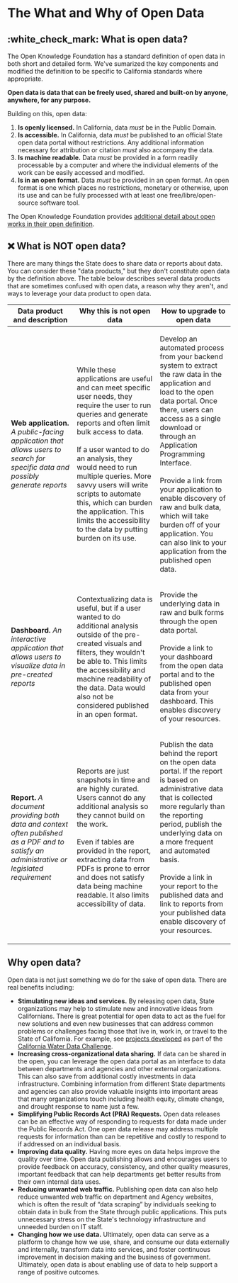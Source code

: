 # The What and Why of Open Data

## :white\_check\_mark: What is open data?

The Open Knowledge Foundation has a standard definition of open data in both short and detailed form. We've sumarized the key components and modified the definition to be specific to California standards where appropriate.

**Open data is data that can be freely used, shared and built-on by anyone, anywhere, for any purpose.**

Building on this, open data:

1. **Is openly licensed.** In California, data _must_ be in the Public Domain.
2. **Is accessible.** In California, data _must_ be published to an official State open data portal without restrictions. Any additional information necessary for attribution or citation _must_ also accompany the data.
3. **Is machine readable.** Data _must_ be provided in a form readily processable by a computer and where the individual elements of the work can be easily accessed and modified.
4. **Is in an open format.** Data _must_ be provided in an open format. An open format is one which places no restrictions, monetary or otherwise, upon its use and can be fully processed with at least one free/libre/open-source software tool.

The Open Knowledge Foundation provides [additional detail about open works in their open definition](https://opendefinition.org/od/2.1/en/).

## :x: What is NOT open data?

There are many things the State does to share data or reports about data. You can consider these "data products," but they don't constitute open data by the definition above. The table below describes several data products that are sometimes confused with open data, a reason why they aren't, and ways to leverage your data product to open data.

| Data product and description                                                                                                                 | Why this is not open data                                                                                                                                                                                                                                                                                                                                                                                                        | How to upgrade to open data                                                                                                                                                                                                                                                                                                                                                                                                                            |
| -------------------------------------------------------------------------------------------------------------------------------------------- | -------------------------------------------------------------------------------------------------------------------------------------------------------------------------------------------------------------------------------------------------------------------------------------------------------------------------------------------------------------------------------------------------------------------------------- | ------------------------------------------------------------------------------------------------------------------------------------------------------------------------------------------------------------------------------------------------------------------------------------------------------------------------------------------------------------------------------------------------------------------------------------------------------ |
| **Web application.** _A public-facing application that allows users to search for specific data and possibly generate reports_               | <p>While these applications are useful and can meet specific user needs, they require the user to run queries and generate reports and often limit bulk access to data. <br><br>If a user wanted to do an analysis, they would need to run multiple queries. More savvy users will write scripts to automate this, which can burden the application. This limits the accessibility to the data by putting burden on its use.</p> | <p>Develop an automated process from your backend system to extract the raw data in the application and load to the open data portal. Once there, users can access as a single download or through an Application Programming Interface.<br><br>Provide a link from your application to enable discovery of raw and bulk data, which will take burden off of your application. You can also link to your application from the published open data.</p> |
| **Dashboard.** _An interactive application that allows users to visualize data in pre-created reports_                                       | Contextualizing data is useful, but if a user wanted to do additional analysis outside of the pre-created visuals and filters, they wouldn't be able to. This limits the accessibility and machine readability of the data. Data would also not be considered published in an open format.                                                                                                                                       | <p>Provide the underlying data in raw and bulk forms through the open data portal. <br><br>Provide a link to your dashboard from the open data portal and to the published open data from your dashboard. This enables discovery of your resources.</p>                                                                                                                                                                                                |
| **Report.** _A document providing both data and context often published as a PDF and to satisfy an administrative or legislated requirement_ | <p>Reports are just snapshots in time and are highly curated. Users cannot do any additional analysis so they cannot build on the work. <br><br>Even if tables are provided in the report, extracting data from PDFs is prone to error and does not satisfy data being machine readable. It also limits accessibility of data.</p>                                                                                               | <p>Publish the data behind the report on the open data portal. If the report is based on administrative data that is collected more regularly than the reporting period, publish the underlying data on a more frequent and automated basis.<br><br>Provide a link in your report to the published data and link to reports from your published data enable discovery of your resources.</p>                                                           |

## Why open data?

Open data is not just something we do for the sake of open data. There are real benefits including:

* **Stimulating new ideas and services.** By releasing open data, State organizations may help to stimulate new and innovative ideas from Californians. There is great potential for open data to act as the fuel for new solutions and even new businesses that can address common problems or challenges facing those that live in, work in, or travel to the State of California. For example, see [projects developed](https://waterdatacollaborative.github.io/project/) as part of the [California Water Data Challenge](https://waterchallenge.data.ca.gov).
* **Increasing cross-organizational data sharing.** If data can be shared in the open, you can leverage the open data portal as an interface to data between departments and agencies and other external organizations. This can also save from additional costly investments in data infrastructure. Combining information from different State departments and agencies can also provide valuable insights into important areas that many organizations touch including health equity, climate change, and drought response to name just a few.
* **Simplifying Public Records Act (PRA) Requests.** Open data releases can be an effective way of responding to requests for data made under the Public Records Act. One open data release may address multiple requests for information than can be repetitive and costly to respond to if addressed on an individual basis.
* **Improving data quality.** Having more eyes on data helps improve the quality over time. Open data publishing allows and encourages users to provide feedback on accuracy, consistency, and other quality measures, important feedback that can help departments get better results from their own internal data uses.&#x20;
* **Reducing unwanted web traffic.** Publishing open data can also help reduce unwanted web traffic on department and Agency websites, which is often the result of “data scraping” by individuals seeking to obtain data in bulk from the State through public applications. This puts unnecessary stress on the State's technology infrastructure and unneeded burden on IT staff.
* **Changing how we use data.** Ultimately, open data can serve as a platform to change how we use, share, and consume our data externally and internally, transform data into services, and foster continuous improvement in decision making and the business of government. Ultimately, open data is about enabling use of data to help support a range of positive outcomes.

